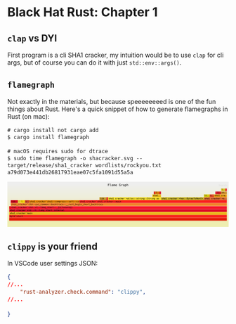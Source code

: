 # Black Hat Rust: Chapter 1

## `clap` vs DYI

First program is a cli SHA1 cracker, my intuition would be to use `clap` for cli args, but of course you can do it with just `std::env::args()`.

## `flamegraph`

Not exactly in the materials, but because speeeeeeeed is one of the fun things about Rust. Here's a quick snippet of how to generate flamegraphs in Rust (on mac):

```shell
# cargo install not cargo add
$ cargo install flamegraph

# macOS requires sudo for dtrace
$ sudo time flamegraph -o shacracker.svg -- target/release/sha1_cracker wordlists/rockyou.txt a79d073e441db26817931eae07c5fa1091d55a5a
```

![Flamegraph example](images/shacracker.svg)

## `clippy` is your friend

In VSCode user settings JSON:

```json
{
//...
    "rust-analyzer.check.command": "clippy",
//...

}
```
